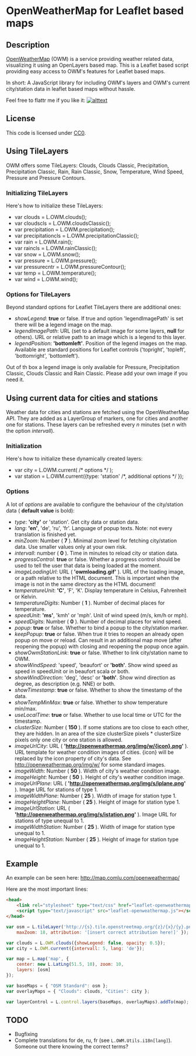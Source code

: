 # OpenWeatherMap for Leaflet based maps

## Description
[OpenWeatherMap](http://openweathermap.org/) (OWM) is a service providing weather related data, visualizing it using an OpenLayers based map. This is a Leaflet based script providing easy access to OWM's features for Leaflet based maps.

In short: A JavaScript library for including OWM's layers and OWM's current city/station data in leaflet based maps without hassle.

Feel free to flattr me if you like it: [![alttext](http://api.flattr.com/button/flattr-badge-large.png)](http://flattr.com/thing/1193685/)

## License

This code is licensed under [CC0](http://creativecommons.org/publicdomain/zero/1.0/ "Creative Commons Zero - Public Domain").

## Using TileLayers

OWM offers some TileLayers: Clouds, Clouds Classic, Precipitation, Precipitation Classic, Rain, Rain Classic, Snow, Temperature, Wind Speed, Pressure and Pressure Contours.

### Initializing TileLayers

Here's how to initialize these TileLayers:

* var clouds = L.OWM.clouds();
* var cloudscls = L.OWM.cloudsClassic();
* var precipitation = L.OWM.precipitation();
* var precipitationcls = L.OWM.precipitationClassic();
* var rain = L.OWM.rain();
* var raincls = L.OWM.rainClassic();
* var snow = L.OWM.snow();
* var pressure = L.OWM.pressure();
* var pressurecntr = L.OWM.pressureContour();
* var temp = L.OWM.temperature();
* var wind = L.OWM.wind();

### Options for TileLayers

Beyond standard options for Leaflet TileLayers there are additional ones:

* *showLegend*: **true** or false. If true and option 'legendImagePath' is set there will be a legend image on the map.
* *legendImagePath*: URL (set to a default image for some layers, **null** for others). URL or relative path to an image which is a legend to this layer.
* *legendPosition*: **'bottomleft'**. Position of the legend images on the map. Available are standard positions for Leaflet controls ('topright', 'topleft', 'bottomright', 'bottomleft').

Out of th box a legend image is only available for Pressure, Precipitation Classic, Clouds Classic and Rain Classic. Please add your own image if you need it.

## Using current data for cities and stations

Weather data for cities and stations are fetched using the OpenWeatherMap API. They are added as a LayerGroup of markers, one for cities and another one for stations. These layers can be refreshed every *n* minutes (set *n* with the option *intervall*).

### Initialization

Here's how to initialize these dynamically created layers:

* var city = L.OWM.current( /* options */ );
* var station = L.OWM.current({type: 'station' /*, additional options */ });

### Options

A lot of *options* are available to configure the behaviour of the city/station data ( **default value** is bold):

* *type*: **'city'** or 'station'. Get city data or station data.
* *lang*: **'en'**, 'de', 'ru', 'fr'. Language of popup texts. Note: not every translation is finished yet.
* *minZoom*: Number ( **7** ). Minimal zoom level for fetching city/station data. Use smaller values only at your own risk.
* *intervall*: number ( **0** ). Time in minutes to reload city or station data.
* *progressControl*: **true** or false. Whether a progress control should be used to tell the user that data is being loaded at the moment.
* *imageLoadingUrl*: URL ( **'owmloading.gif'** ). URL of the loading image, or a path relative to the HTML document. This is important when the image is not in the same directory as the HTML document!
* *temperatureUnit*: **'C'**, 'F', 'K'. Display temperature in Celsius, Fahrenheit or Kelvin.
* *temperatureDigits*: Number ( **1** ). Number of decimal places for temperature.
* *speedUnit*: **'ms'**, 'kmh' or 'mph'. Unit of wind speed (m/s, km/h or mph).
* *speedDigits*: Number ( **0** ). Number of decimal places for wind speed.
* *popup*: **true** or false. Whether to bind a popup to the city/station marker.
* *keepPopup*: **true** or false. When true it tries to reopen an already open popup on move or reload. Can result in an additional map move (after reopening the popup) with closing and reopening the popup once again.
* *showOwmStationLink*: **true** or false. Whether to link city/station name to OWM.
* *showWindSpeed*: 'speed', 'beaufort' or **'both'**. Show wind speed as speed in speedUnit or in beaufort scala or both.
* *showWindDirection*: 'deg', 'desc' or **'both'**. Show wind direction as degree, as description (e.g. NNE) or both.
* *showTimestamp*: **true** or false. Whether to show the timestamp of the data.
* *showTempMinMax*: **true** or false. Whether to show temperature min/max.
* *useLocalTime*: **true** or false. Whether to use local time or UTC for the timestamp.
* *clusterSize*: Number ( **150** ). If some stations are too close to each other, they are hidden. In an area of the size clusterSize pixels * clusterSize pixels only one city or one station is allowed.
* *imageUrlCity*: URL ( **'http://openweathermap.org/img/w/{icon}.png'** ). URL template for weather condition images of cities. {icon} will be replaced by the icon property of city's data. See http://openweathermap.org/img/w/ for some standard images.
* *imageWidth*: Number ( **50** ). Width of city's weather condition image.
* *imageHeight*: Number ( **50** ). Height of city's weather condition image.
* *imageUrlPlane*: URL ( **'http://openweathermap.org/img/s/iplane.png'** ). Image URL for stations of type 1.
* *imageWidthPlane*: Number ( **25** ). Width of image for station type 1.
* *imageHeightPlane*: Number ( **25** ). Height of image for station type 1.
* *imageUrlStation*: URL ( **'http://openweathermap.org/img/s/istation.png'** ). Image URL for stations of type unequal to 1.
* *imageWidthStation*: Number ( **25** ). Width of image for station type unequal to 1.
* *imageHeightStation*: Number ( **25** ). Height of image for station type unequal to 1.

## Example

An example can be seen here: http://map.comlu.com/openweathermap/

Here are the most important lines:

```html
<head>
	<link rel="stylesheet" type="text/css" href="leaflet-openweathermap.css" />
	<script type="text/javascript" src="leaflet-openweathermap.js"></script>
</head>
```

```js
var osm = L.tileLayer('http://{s}.tile.openstreetmap.org/{z}/{x}/{y}.png', {
	maxZoom: 18, attribution: '[insert correct attribution here!]' });

var clouds = L.OWM.clouds({showLegend: false, opacity: 0.5});
var city = L.OWM.current({intervall: 5, lang: 'de'});

var map = L.map('map', {
	center: new L.LatLng(51.5, 10), zoom: 10,
	layers: [osm]
});

var baseMaps = { "OSM Standard": osm };
var overlayMaps = { "Clouds": clouds, "Cities": city };

var layerControl = L.control.layers(baseMaps, overlayMaps).addTo(map);
```

## TODO

* Bugfixing
* Complete translations for de, ru, fr (see `L.OWM.Utils.i18n[lang]`). Someone out there knowing the correct terms?
